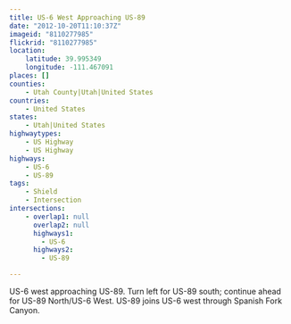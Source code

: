 ```yaml
---
title: US-6 West Approaching US-89
date: "2012-10-20T11:10:37Z"
imageid: "8110277985"
flickrid: "8110277985"
location:
    latitude: 39.995349
    longitude: -111.467091
places: []
counties:
    - Utah County|Utah|United States
countries:
    - United States
states:
    - Utah|United States
highwaytypes:
    - US Highway
    - US Highway
highways:
    - US-6
    - US-89
tags:
    - Shield
    - Intersection
intersections:
    - overlap1: null
      overlap2: null
      highways1:
        - US-6
      highways2:
        - US-89

---
```

US-6 west approaching US-89.  Turn left for US-89 south; continue ahead for US-89 North/US-6 West.  US-89 joins US-6 west through Spanish Fork Canyon.